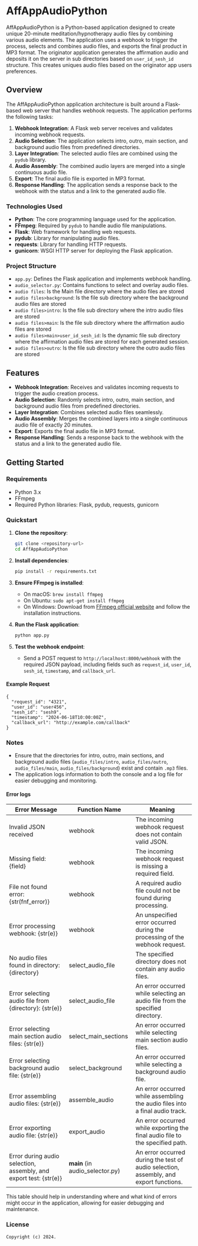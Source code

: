# AffAppAudioPython

AffAppAudioPython is a Python-based application designed to create unique 20-minute meditation/hypnotherapy audio files by combining various audio elements. The application uses a webhook to trigger the process, selects and combines audio files, and exports the final product in MP3 format. The originator application generates the affirmation audio and deposits it on the server in sub directories based on `user_id_sesh_id` structure. This creates uniques audio files based on the originator app users preferences.

## Overview

The AffAppAudioPython application architecture is built around a Flask-based web server that handles webhook requests. The application performs the following tasks:

1. **Webhook Integration**: A Flask web server receives and validates incoming webhook requests.
2. **Audio Selection**: The application selects intro, outro, main section, and background audio files from predefined directories.
3. **Layer Integration**: The selected audio files are combined using the `pydub` library.
4. **Audio Assembly**: The combined audio layers are merged into a single continuous audio file.
5. **Export**: The final audio file is exported in MP3 format.
6. **Response Handling**: The application sends a response back to the webhook with the status and a link to the generated audio file.

### Technologies Used

- **Python**: The core programming language used for the application.
- **FFmpeg**: Required by `pydub` to handle audio file manipulations.
- **Flask**: Web framework for handling web requests.
- **pydub**: Library for manipulating audio files.
- **requests**: Library for handling HTTP requests.
- **gunicorn**: WSGI HTTP server for deploying the Flask application.

### Project Structure

- `app.py`: Defines the Flask application and implements webhook handling.
- `audio_selector.py`: Contains functions to select and overlay audio files.
- `audio files`: Is the Main file directory where the audio files are stored
- `audio files>background`: Is the file sub directory where the background audio files are stored
- `audio files>intro`: Is the file sub directory where the intro audio files are stored
- `audio files>main`: Is the file sub directory where the affirmation audio files are stored
- `audio files>main>user_id_sesh_id`: Is the dynamic file sub directory where the affirmation audio files are stored for each generated session.
- `audio files>outro`: Is the file sub directory where the outro audio files are stored


## Features

- **Webhook Integration**: Receives and validates incoming requests to trigger the audio creation process.
- **Audio Selection**: Randomly selects intro, outro, main section, and background audio files from predefined directories.
- **Layer Integration**: Combines selected audio files seamlessly.
- **Audio Assembly**: Merges the combined layers into a single continuous audio file of exactly 20 minutes.
- **Export**: Exports the final audio file in MP3 format.
- **Response Handling**: Sends a response back to the webhook with the status and a link to the generated audio file.

## Getting Started

### Requirements

- Python 3.x
- FFmpeg
- Required Python libraries: Flask, pydub, requests, gunicorn

### Quickstart

1. **Clone the repository**:
    ```sh
    git clone <repository-url>
    cd AffAppAudioPython
    ```

2. **Install dependencies**:
    ```sh
    pip install -r requirements.txt
    ```

3. **Ensure FFmpeg is installed**:
    - On macOS: `brew install ffmpeg`
    - On Ubuntu: `sudo apt-get install ffmpeg`
    - On Windows: Download from [FFmpeg official website](https://ffmpeg.org/download.html) and follow the installation instructions.

4. **Run the Flask application**:
    ```sh
    python app.py
    ```

5. **Test the webhook endpoint**:
    - Send a POST request to `http://localhost:8000/webhook` with the required JSON payload, including fields such as `request_id`, `user_id`, `sesh_id`, `timestamp`, and `callback_url`.
#### Example Request
```
{
  "request_id": "4321",
  "user_id": "user456",
  "sesh_id": "sesh9",
  "timestamp": "2024-06-18T10:00:00Z",
  "callback_url": "http://example.com/callback"
}
```

### Notes

- Ensure that the directories for intro, outro, main sections, and background audio files (`audio_files/intro`, `audio_files/outro`, `audio_files/main`, `audio_files/background`) exist and contain `.mp3` files.
- The application logs information to both the console and a log file for easier debugging and monitoring.

#### Error logs

| Error Message                                            | Function Name                | Meaning                                                                 |
|----------------------------------------------------------|------------------------------|-------------------------------------------------------------------------|
| Invalid JSON received                                    | webhook                      | The incoming webhook request does not contain valid JSON.               |
| Missing field: {field}                                   | webhook                      | The incoming webhook request is missing a required field.               |
| File not found error: {str(fnf_error)}                   | webhook                      | A required audio file could not be found during processing.             |
| Error processing webhook: {str(e)}                       | webhook                      | An unspecified error occurred during the processing of the webhook request. |
| No audio files found in directory: {directory}           | select_audio_file            | The specified directory does not contain any audio files.               |
| Error selecting audio file from {directory}: {str(e)}    | select_audio_file            | An error occurred while selecting an audio file from the specified directory. |
| Error selecting main section audio files: {str(e)}       | select_main_sections         | An error occurred while selecting main section audio files.             |
| Error selecting background audio file: {str(e)}          | select_background            | An error occurred while selecting a background audio file.              |
| Error assembling audio files: {str(e)}                   | assemble_audio               | An error occurred while assembling the audio files into a final audio track. |
| Error exporting audio file: {str(e)}                     | export_audio                 | An error occurred while exporting the final audio file to the specified path. |
| Error during audio selection, assembly, and export test: {str(e)} | __main__ (in audio_selector.py) | An error occurred during the test of audio selection, assembly, and export functions. |

This table should help in understanding where and what kind of errors might occur in the application, allowing for easier debugging and maintenance.


### License

```
Copyright (c) 2024.
```